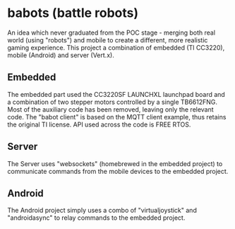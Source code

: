 babots (battle robots)
======================
An idea which never graduated from the POC stage - merging both real world (using "robots") and mobile to create a different, more realistic gaming experience.
This project a combination of embedded (TI CC3220), mobile (Android) and server (Vert.x).

## Embedded
The embedded part used the CC3220SF LAUNCHXL launchpad board and a combination of two stepper motors controlled by a single TB6612FNG.
Most of the auxiliary code has been removed, leaving only the relevant code. The "babot client" is based on the MQTT client example, thus retains the original TI license.
API used across the code is FREE RTOS. 

## Server
The Server uses "websockets" (homebrewed in the embedded project) to communicate commands from the mobile devices to the embedded project.

## Android
The Android project simply uses a combo of "virtualjoystick" and "androidasync" to relay commands to the embedded project.